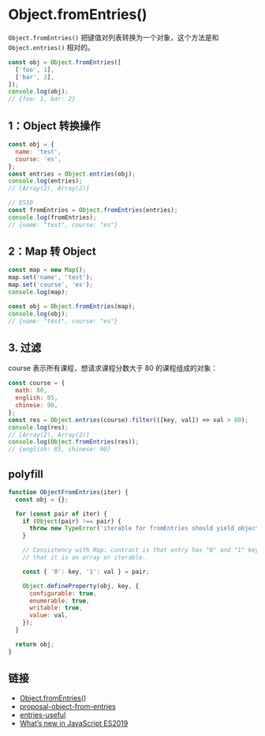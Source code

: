 # Object.fromEntries()

`Object.fromEntries()` 把键值对列表转换为一个对象，这个方法是和 `Object.entries()` 相对的。

```js
const obj = Object.fromEntries([
  ['foo', 1],
  ['bar', 2],
]);
console.log(obj);
// {foo: 1, bar: 2}
```

## 1：Object 转换操作

```js
const obj = {
  name: 'test',
  course: 'es',
};
const entries = Object.entries(obj);
console.log(entries);
// [Array(2), Array(2)]

// ES10
const fromEntries = Object.fromEntries(entries);
console.log(fromEntries);
// {name: "test", course: "es"}
```

## 2：Map 转 Object

```js
const map = new Map();
map.set('name', 'test');
map.set('course', 'es');
console.log(map);

const obj = Object.fromEntries(map);
console.log(obj);
// {name: "test", course: "es"}
```

## 3. 过滤

course 表示所有课程，想请求课程分数大于 80 的课程组成的对象：

```js
const course = {
  math: 80,
  english: 85,
  chinese: 90,
};
const res = Object.entries(course).filter(([key, val]) => val > 80);
console.log(res);
// [Array(2), Array(2)]
console.log(Object.fromEntries(res));
// {english: 85, chinese: 90}
```

## polyfill

```js
function ObjectFromEntries(iter) {
  const obj = {};

  for (const pair of iter) {
    if (Object(pair) !== pair) {
      throw new TypeError('iterable for fromEntries should yield objects');
    }

    // Consistency with Map: contract is that entry has "0" and "1" keys, not
    // that it is an array or iterable.

    const { '0': key, '1': val } = pair;

    Object.defineProperty(obj, key, {
      configurable: true,
      enumerable: true,
      writable: true,
      value: val,
    });
  }

  return obj;
}
```

## 链接

- [Object.fromEntries()](https://developer.mozilla.org/en-US/docs/Web/JavaScript/Reference/Global_Objects/Object/fromEntries)
- [proposal-object-from-entries](https://github.com/tc39/proposal-object-from-entries)
- [entries-useful](https://github.com/tc39/proposal-object-from-entries#when-is-this-useful)
- [What’s new in JavaScript ES2019](https://www.freecodecamp.org/news/whats-new-in-javascript-es2019-8af4390d8494/)
